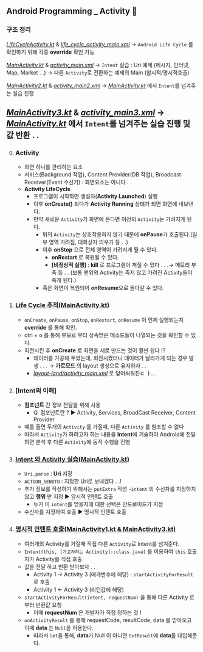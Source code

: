 ## Android Programming _ Activity 🌺

### 구조 정리

*[LifeCycleActivity.kt](./app/src/main/java/com/example/activity/LifeCycleActivity.kt)* & *[life_cycle_activity_main.xml](./app/src/main/res/layout/life_cycle_activity_main.xml)*
    → `Android Life Cycle` 를 확인하기 위해 각종 **override** 확인 가능

*[MainActivity.kt](./app/src/main/java/com/example/activity/MainActivity.kt)* & *[activity_main.xml](./app/src/main/res/layout/activity_main.xml)*
    → `Intent` 실습 : Uri 예제 (메시지, 인터넷, Map, Market . .)
    → 다른 `Activity`로 전환하는 예제의 Main (암시적/명시적호출)

*[MainActivity2.kt](./app/src/main/java/com/example/activity/MainActivity2.kt)* & *[activity_main2.xml](./app/src/main/res/layout/activity_main2.xml)*
    → *[MainActivity.kt](./app/src/main/java/com/example/activity/MainActivity.kt)* 에서 `Intent`를 넘겨주는 실습 진행

*[MainActivity3.kt](./app/src/main/java/com/example/activity/MainActivity3.kt)* & *[activity_main3.xml](./app/src/main/res/layout/activity_main3.xml)*
    → *[MainActivity.kt](./app/src/main/java/com/example/activity/MainActivity.kt)* 에서 `Intent`를 넘겨주는 실습 진행 및 값 반환 . .
---
0. ### Activity
    - 화면 하나를 관리하는 요소
    - 서비스(Background 작업), Content Provider(DB 작업), Broadcast Receiver(Event 수신기) : 화면요소는 아니다 . .
    - **Activity LifeCycle**
        - 프로그램이 시작하면 생성자(**Activity Launched**) 실행
        - 이후 **onCreate()** 되다가 **Activity Running** 상태가 되면 화면에 내보낸다.
        - 만약 새로운 `Activity`가 화면에 뜬다면 이전의 `Activity`는 가려지게 된다.
            - 뒤의 `Activity`는 상호작용하지 않기 때문에 **onPause**가 호출된다.(일부 영역 가려짐, 대화상자 띄우기 등 . .)
            - 이후 **onStop** 으로 전체 영역이 가려지게 될 수 있다.
                - **onRestart** 로 복원될 수 있다.
                - **[비정상적 실행]** : **kill** 로 프로그램이 꺼질 수 있다 . . .→ 메모리 부족 등 . . (보통 맨위의 Activity는 죽지 않고 가려진 Activity들이 죽게 된다.)
            - 혹은 화면이 복원되어 **onResume**으로 돌아갈 수 있다.
1. ### [Life Cycle 추적(MainActivity.kt)](./app/src/main/java/com/example/activity/MainActivity.kt)
    - `onCreate`, `onPause`, `onStop`, `onRestart`, `onResume` 이 언제 실행되는지 **override** 를 통해 확인.
    - ctrl + o 를 통해 부모로 부터 상속받은 메소드들이 나열되는 것을 확인할 수 있다.
    - 회전시킨 후 **onCreate** 로 화면을 새로 만드는 것이 훨씬 쉽다 !?
        - 데이터를 가공해 두었는데, 회전시켰더니 데이터가 날라가게 되는 경우 발생 . . . → **가로모드** 의 layout 생성으로 유지하자 . .
        - *[layout-land/activity_main.xml](./app/src/main/res/layout-land/activity_main.xml)* 로 덮어씌워진ㄷ ㅏ. .
2. ### [Intent의 이해]
    - **컴포넌트** 간 정보 전달을 위해 사용
        - Q. 컴포넌트란 ? ▶ Activity, Services, BroadCast Receiver, Content Provider
    - 예를 들면 두개의 `Activity` 를 가질때, 다른 `Activity` 를 참조할 수 없다
    - 따라서 `Activity`가 하려고자 하는 내용을 **Intent**에 기술하여 Android에 전달하면 분석 후 다른 `Activity`에 동작 수행을 진행
3. ### [Intent 와 Activity 실습(MainActivity.kt)](./app/src/main/java/com/example/activity/MainActivity.kt)
    - `Uri.parse` : **Uri** 지정
    - `ACTION_SENDTO` : 지정한 Uri로 보내겠다 . .!
    - 추가 정보를 작성하기 위해서는 `putExtra` 작성
    -`intent` 의 수신자를 지정하지 않고 **행위** 만 지정 ▶ 암시적 인텐트 호출
        - 누가 이 `intent`를 받을지에 대한 선택은 안드로이드가 지정
    - 수신자를 지정하여 호출 ▶ 명시적 인텐트 호출
4. ### [명시적 인텐트 호출(MainActivity1.kt & MainActivity3.kt)](./app/src/main/java/com/example/activity/MainActivity.kt)
    - 여러개의 Activity를 가질때 직접 다른 `Activity`로 Intent를 넘겨준다.
    - `Intent(this, [가고자하는 Activity]::class.java)` 를 이용하여 `this` 호출자가 Activity를 직접 호출
    - 값을 전달 하고 반환 받아보자 . .
        - Activity 1 → Activity 3 (매개변수에 해당) : `startActivityForResult`로 호출
        - Activity 1 ← Activity 3 (리턴값에 해당)
    - `startActivityForResult(intent, requestNum)` 을 통해 다른 Activity 로부터 반환값 요청
        - 이때 **requestNum** 은 개발자가 직접 정하는 것 !
    - `onActivityResult` 를 통해 requestCode, resultCode, data 를 받아오고 이때 **data** 는 `Null`을 허용한다.
        - 따라서 `let`을 통해, **data**가 Null 이 아니면 `txtResult`에 **data**를 대입해준다.
